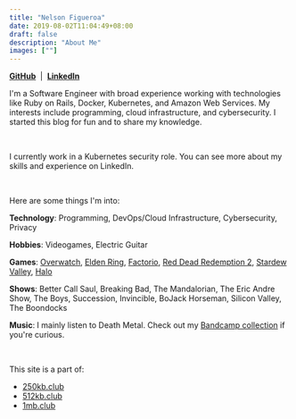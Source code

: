 ```yaml
---
title: "Nelson Figueroa"
date: 2019-08-02T11:04:49+08:00
draft: false
description: "About Me"
images: [""]
---
```


**<a href="https://github.com/nelsonfigueroa" ><i class="fa-brands fa-github"></i> GitHub</a>** &nbsp;|&nbsp; **<a href="https://www.linkedin.com/in/nelsonfigueroa1/" ><i class="fa-brands fa-linkedin"></i> LinkedIn</a>**

I'm a Software Engineer with broad experience working with technologies like 
Ruby on Rails, Docker, Kubernetes, and Amazon Web Services. 
My interests include programming, cloud infrastructure, and cybersecurity.
I started this blog for fun and to share my knowledge.

<br>

I currently work in a Kubernetes security role. You can see more about my skills and experience on LinkedIn.

<br>

Here are some things I'm into:

**Technology**: Programming, DevOps/Cloud Infrastructure, Cybersecurity, Privacy

**Hobbies**: Videogames, Electric Guitar

**Games**: [Overwatch](https://overwatch.blizzard.com/), [Elden Ring](https://en.bandainamcoent.eu/elden-ring/elden-ring), [Factorio](https://www.factorio.com/), [Red Dead Redemption 2](https://www.rockstargames.com/reddeadredemption2/), [Stardew Valley](https://www.stardewvalley.net/), [Halo](https://store.steampowered.com/app/976730/Halo_The_Master_Chief_Collection/)

**Shows**: Better Call Saul, Breaking Bad, The Mandalorian, The Eric Andre Show, The Boys, Succession, Invincible, BoJack Horseman, Silicon Valley, The Boondocks

**Music**: I mainly listen to Death Metal. Check out my [Bandcamp collection](https://bandcamp.com/nelsonfigueroa) if you're curious.

<br>

This site is a part of:
- [250kb.club](https://250kb.club)
- [512kb.club](https://512kb.club)
- [1mb.club](https://1mb.club)
